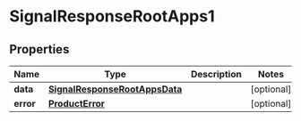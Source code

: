 

# SignalResponseRootApps1


## Properties

| Name | Type | Description | Notes |
|------------ | ------------- | ------------- | -------------|
|**data** | [**SignalResponseRootAppsData**](SignalResponseRootAppsData.md) |  |  [optional] |
|**error** | [**ProductError**](ProductError.md) |  |  [optional] |



